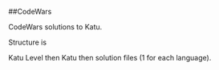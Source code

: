 ﻿##CodeWars

CodeWars solutions to Katu.

Structure is

Katu Level
  then Katu
     then solution files (1 for each language).
   
